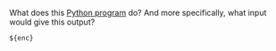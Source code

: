 What does this [Python program](${mystery_py}) do? And more specifically, what input would give this output?

`${enc}`